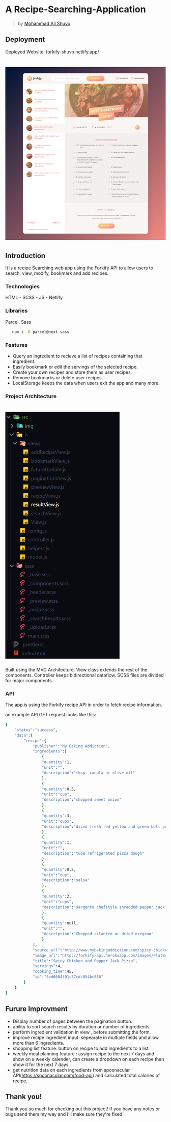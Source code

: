 # A Recipe-Searching-Application
> by [Mohammad Ali Shuvo](https://github.com/shuvo18103107)
## Deployment
Deployed Website: forkify-shuvo.netlify.app/
# ![showcase](src/img/demo.png)

## Introduction

It is a recipe Searching web app using the Forkify API to allow users to search, view, modify, bookmark and add recipes.

### Technologies

HTML - SCSS - JS - Netlify 

### Libraries

Parcel, Sass

```sh
   npm i -D parcel@next sass
```

### Features

* Query an ingredient to recieve a list of recipes containing that ingredient.
* Easily bookmark or edit the servings of the selected recipe.
* Create your own recipes and store them as user recipes.
* Remove bookmarks or delete user recipes.
* LocalStorage keeps the data when users exit the app and many more.

### Project Architecture

# ![architecture](src/img/arc.PNG)

Built using the MVC Architecture. View class extends the rest of the components. Controller keeps bidirectional dataflow. SCSS files are divided for major components.

### API

The app is using the Forkify recipe API in order to fetch recipe information.

an example API GET request looks like this:
```sh
{
    "status":"success",
    "data":{
        "recipe":{
            "publisher":"My Baking Addiction",
            "ingredients":[
                {
                "quantity":1,
                "unit":"",
                "description":"tbsp. canola or olive oil"
                },
                {
                "quantity":0.5,
                "unit":"cup",
                "description":"chopped sweet onion"
                },
                {
                "quantity":3,
                "unit":"cups",
                "description":"diced fresh red yellow and green bell peppers"
                },
                {
                "quantity":1,
                "unit":"",
                "description":"tube refrigerated pizza dough"
                },
                {
                "quantity":0.5,
                "unit":"cup",
                "description":"salsa"
                },
                {
                "quantity":2,
                "unit":"cups",
                "description":"sargento chefstyle shredded pepper jack cheese"
                },
                {
                "quantity":null,
                "unit":"",
                "description":"Chopped cilantro or dried oregano"
                }
            ],
            "source_url":"http://www.mybakingaddiction.com/spicy-chicken-and-pepper-jack-pizza-recipe/",
            "image_url":"http://forkify-api.herokuapp.com/images/FlatBread21of1a180.jpg",
            "title":"Spicy Chicken and Pepper Jack Pizza",
            "servings":4,
            "cooking_time":45,
            "id":"5ed6604591c37cdc054bc886"
        }
    }
}
```
## Furure Improvment 
- Display number of pages between the pagination button.
- ability to sort search results by duration or number of ingredients.
- perform ingredient validation in view , before submitting the form.
- improve recipe ingredient input: sepearate in multiple fields and allow more than 6 ingredients.
- shopping list feature: button on recipe to add ingredients to a list.
- weekly meal planning feature : assign recipe to the next 7 days and show on a weekly calender, can create a dropdown on each recipe then show it for the next 7 days.
- get nutrition data on each ingredients from spoonacular API(https://spoonacular.com/food-api) and calculated total calories of recipe.

## Thank you!

Thank you so much for checking out this project! If you have any notes or bugs send them my way and I'll make sure they're fixed.
